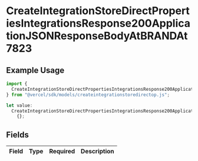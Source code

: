 # CreateIntegrationStoreDirectPropertiesIntegrationsResponse200ApplicationJSONResponseBodyAtBRANDAt7823

## Example Usage

```typescript
import {
  CreateIntegrationStoreDirectPropertiesIntegrationsResponse200ApplicationJSONResponseBodyAtBRANDAt7823,
} from "@vercel/sdk/models/createintegrationstoredirectop.js";

let value:
  CreateIntegrationStoreDirectPropertiesIntegrationsResponse200ApplicationJSONResponseBodyAtBRANDAt7823 =
    {};
```

## Fields

| Field       | Type        | Required    | Description |
| ----------- | ----------- | ----------- | ----------- |